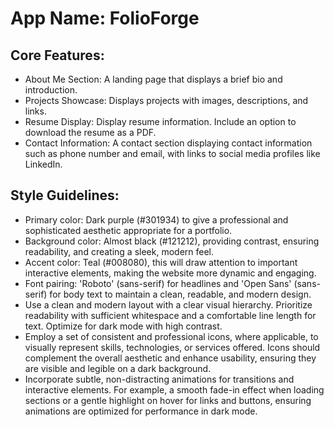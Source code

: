 # **App Name**: FolioForge

## Core Features:

- About Me Section: A landing page that displays a brief bio and introduction.
- Projects Showcase: Displays projects with images, descriptions, and links.
- Resume Display: Display resume information. Include an option to download the resume as a PDF.
- Contact Information: A contact section displaying contact information such as phone number and email, with links to social media profiles like LinkedIn.

## Style Guidelines:

- Primary color: Dark purple (#301934) to give a professional and sophisticated aesthetic appropriate for a portfolio.
- Background color: Almost black (#121212), providing contrast, ensuring readability, and creating a sleek, modern feel.
- Accent color: Teal (#008080), this will draw attention to important interactive elements, making the website more dynamic and engaging.
- Font pairing: 'Roboto' (sans-serif) for headlines and 'Open Sans' (sans-serif) for body text to maintain a clean, readable, and modern design.
- Use a clean and modern layout with a clear visual hierarchy. Prioritize readability with sufficient whitespace and a comfortable line length for text. Optimize for dark mode with high contrast.
- Employ a set of consistent and professional icons, where applicable, to visually represent skills, technologies, or services offered. Icons should complement the overall aesthetic and enhance usability, ensuring they are visible and legible on a dark background.
- Incorporate subtle, non-distracting animations for transitions and interactive elements. For example, a smooth fade-in effect when loading sections or a gentle highlight on hover for links and buttons, ensuring animations are optimized for performance in dark mode.